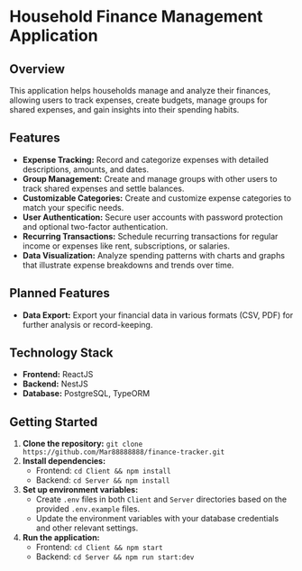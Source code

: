 # Household Finance Management Application

## Overview

This application helps households manage and analyze their finances, allowing users to track expenses, create budgets, manage groups for shared expenses, and gain insights into their spending habits.

## Features

* **Expense Tracking:** Record and categorize expenses with detailed descriptions, amounts, and dates.
* **Group Management:** Create and manage groups with other users to track shared expenses and settle balances.
* **Customizable Categories:** Create and customize expense categories to match your specific needs.
* **User Authentication:** Secure user accounts with password protection and optional two-factor authentication.
* **Recurring Transactions:** Schedule recurring transactions for regular income or expenses like rent, subscriptions, or salaries.
* **Data Visualization:** Analyze spending patterns with charts and graphs that illustrate expense breakdowns and trends over time.

## Planned Features
* **Data Export:** Export your financial data in various formats (CSV, PDF) for further analysis or record-keeping.

  
## Technology Stack

* **Frontend:** ReactJS
* **Backend:** NestJS
* **Database:** PostgreSQL, TypeORM

## Getting Started

1. **Clone the repository:** `git clone https://github.com/Mar88888888/finance-tracker.git`
2. **Install dependencies:**
    * Frontend: `cd Client && npm install`
    * Backend: `cd Server && npm install`
3. **Set up environment variables:**
    * Create `.env` files in both `Client` and `Server` directories based on the provided `.env.example` files.
    * Update the environment variables with your database credentials and other relevant settings.
4. **Run the application:**
    * Frontend: `cd Client && npm start`
    * Backend: `cd Server && npm run start:dev`
